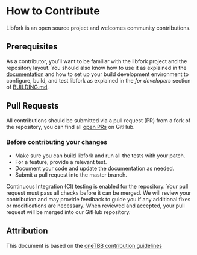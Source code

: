 # How to Contribute

Libfork is an open source project and welcomes community contributions.

## Prerequisites

As a contributor, you’ll want to be familiar with the libfork project and the repository layout. You should also know how to use it as explained in the [documentation](https://conorwilliams.github.io/libfork/) and how to set up your build development environment to configure, build, and test libfork as explained in the _for developers_ section of [BUILDING.md](BUILDING.md).

## Pull Requests

All contributions should be submitted via a pull request (PR) from a fork of the repository, you can find all [open PRs](https://github.com/ConorWilliams/libfork/pulls) on GitHub.

### Before contributing your changes

* Make sure you can build libfork and run all the tests with your patch.
* For a feature, provide a relevant test.
* Document your code and update the documentation as needed.
* Submit a pull request into the master branch.

Continuous Integration (CI) testing is enabled for the repository. Your pull request must pass all checks before it can be merged. We will review your contribution and may provide feedback to guide you if any additional fixes or modifications are necessary. When reviewed and accepted, your pull request will be merged into our GitHub repository.

## Attribution

This document is based on the [oneTBB contribution guidelines](https://github.com/oneapi-src/oneTBB/blob/master/CONTRIBUTING.md)
